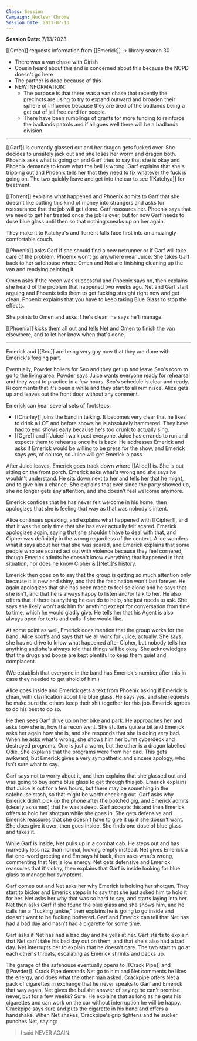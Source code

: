 ```yaml
---
Class: Session
Campaign: Nuclear Chrome
Session Date: 2023-07-13
---
```

**Session Date:** 7/13/2023

[[Omen]] requests information from [[Emerick]] -> library search 30

- There was a van chase with Girish
- Cousin heard about this and is concerned about this because the NCPD doesn't go here
- The partner is dead because of this
- NEW INFORMATION:
	- The purpose is that there was a van chase that recently the precincts are using to try to expand outward and broaden their sphere of influence because they are tired of the badlands being a get out of jail free card for people.
	- There have been rumblings of grants for more funding to reinforce the badlands patrols and if all goes well there will be a badlands division.

----

[[Garf]] is currently glassed out and her dragon gets fucked over. She decides to unsafely jack out and she loses her worm and dragon both. Phoenix asks what is going on and Garf tries to say that she is okay and Phoenix demands to know what the hell is wrong. Garf explains that she's tripping out and Phoenix tells her that they need to fix whatever the fuck is going on. The two quickly leave and get into the car to see [[Katchya]] for treatment.

[[Torrent]] explains what happened and Phoenix admits to Garf that she doesn't like putting this kind of money into strangers and asks for reassurance that the job will get done. Garf reassures her. Phoenix says that we need to get her treated once the job is over, but for now Garf needs to dose blue glass until then so that nothing sneaks up on her again.

They make it to Katchya's and Torrent falls face first into an amazingly comfortable couch.

[[Phoenix]] asks Garf if she should find a new netrunner or if Garf will take care of the problem. Phoenix won't go anywhere near Juice. She takes Garf back to her safehouse where Omen and Net are finishing cleaning up the van and readying painting it.

Omen asks if the recon was successful and Phoenix says no, then explains she heard of the problem that happened two weeks ago. Net and Garf start arguing and Phoenix tells them to get fucking straight right now and get clean. Phoenix explains that you have to keep taking Blue Glass to stop the effects.

She points to Omen and asks if he's clean, he says he'll manage.

[[Phoenix]] kicks them all out and tells Net and Omen to finish the van elsewhere, and to let her know when that's done.

----

Emerick and [[Seo]] are being very gay now that they are done with Emerick's forging part.

Eventually, Powder hollers for Seo and they get up and leave Seo's room to go to the living area. Powder says Juice wants everyone ready for rehearsal and they want to practice in a few hours. Seo's schedule is clear and ready. Ri comments that it's been a while and they start to all reminisce. Alice gets up and leaves out the front door without any comment.

Emerick can hear several sets of footsteps:

- [[Charley]] joins the band in talking. It becomes very clear that he likes to drink a LOT and before shows he is absolutely hammered. They have had to end shows early because he's too drunk to actually sing.
- [[Ogre]] and [[Juice]] walk past everyone. Juice has errands to run and expects them to rehearse once he is back. He addresses Emerick and asks if Emerick would be willing to be press for the show, and Emerick says yes, of course, so Juice will get Emerick a pass.

After Juice leaves, Emerick goes track down where [[Alice]] is. She is out sitting on the front porch. Emerick asks what's wrong and she says he wouldn't understand. He sits down next to her and tells her that he might, and to give him a chance. She explains that ever since the party showed up, she no longer gets any attention, and she doesn't feel welcome anymore.

Emerick confides that he has never felt welcome in his home, then apologizes that she is feeling that way as that was nobody's intent.

Alice continues speaking, and explains what happened with [[Cipher]], and that it was the only time that she has ever actually felt scared. Emerick apologizes again, saying that she shouldn't have to deal with that, and Cipher was definitely in the wrong regardless of the context. Alice wonders what it says about her that she was scared, and Emerick explains that some people who are scared act out with violence because they feel cornered, though Emerick admits he doesn't know everything that happened in that situation, nor does he know Cipher & [[Net]]'s history.

Emerick then goes on to say that the group is getting so much attention only because it is new and shiny, and that the fascination won't last forever. He again apologizes that she has been made to feel so alone and he says that she isn't, and that he is always happy to listen and/or talk to her. He also offers that if there is anything he can do to help, she just needs to ask. She says she likely won't ask him for anything except for conversation from time to time, which he would gladly give. He tells her that his Agent is also always open for texts and calls if she would like.

At some point as well, Emerick does mention that the group works for the band. Alice scoffs and says that we all work for Juice, actually. She says she has no drive to know what happened after Cipher, but nobody tells her anything and she's always told that things will be okay. She acknowledges that the drugs and booze are kept plentiful to keep them quiet and complacent.

(We establish that everyone in the band has Emerick's number after this in case they needed to get ahold of him.)

Alice goes inside and Emerick gets a text from Phoenix asking if Emerick is clean, with clarification about the blue glass. He says yes, and she requests he make sure the others keep their shit together for this job. Emerick agrees to do his best to do so.

He then sees Garf drive up on her bike and park. He approaches her and asks how she is, how the recon went. She stutters quite a bit and Emerick asks her again how she is, and she responds that she is doing very bad. When he asks what's wrong, she shows him her burnt cyberdeck and destroyed programs. One is just a worm, but the other is a dragon labelled Odie. She explains that the programs were from her dad. This gets awkward, but Emerick gives a very sympathetic and sincere apology, who isn't sure what to say.

Garf says not to worry about it, and then explains that she glassed out and was going to buy some blue glass to get through this job. Emerick explains that Juice is out for a few hours, but there may be something in the safehouse stash, so that might be worth checking out. Garf asks why Emerick didn't pick up the phone after the botched gig, and Emerick admits (clearly ashamed) that he was asleep. Garf accepts this and then Emerick offers to hold her shotgun while she goes in. She gets defensive and Emerick reassures that she doesn't have to give it up if she doesn't want. She does give it over, then goes inside. She finds one dose of blue glass and takes it.

While Garf is inside, Net pulls up in a combat cab. He steps out and has markedly less rizz than normal, looking empty instead. Net gives Emerick a flat one-word greeting and Em says hi back, then asks what's wrong, commenting that Net is low energy. Net gets defensive and Emerick reassures that it's okay, then explains that Garf is inside looking for blue glass to manage her symptoms.

Garf comes out and Net asks her why Emerick is holding her shotgun. They start to bicker and Emerick steps in to say that she just asked him to hold it for her. Net asks her why that was so hard to say, and starts laying into her. Net then asks Garf if she found the blue glass and she shows him, and he calls her a "fucking junkie," then explains he is going to go inside and doesn't want to be fucking bothered. Garf and Emerick can tell that Net has had a bad day and hasn't had a cigarette for some time.

Garf asks if Net has had a bad day and he yells at her. Garf starts to explain that Net can't take his bad day out on them, and that she's also had a bad day. Net interrupts her to explain that he doesn't care. The two start to go at each other's throats, escalating as Emerick shrinks and backs up.
  
The garage of the safehouse eventually opens to [[Crack Pipe]] and [[Powder]]. Crack Pipe demands Net go to him and Net comments he likes the energy, and does what the other man asked. Crackpipe offers Net a pack of cigarettes in exchange that he never speaks to Garf and Emerick that way again. Net gives the bullshit answer of saying he can't promise never, but for a few weeks? Sure. He explains that as long as he gets his cigarettes and can work on the car without interruption he will be happy. Crackpipe says sure and puts the cigarette in his hand and offers a handshake. When Net shakes, Crackpipe's grip tightens and he sucker punches Net, saying:

>I said NEVER AGAIN.